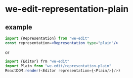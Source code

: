 # we-edit-representation-plain

## example
```jsx
import {Representation} from "we-edit"
const representation=<Representation type="plain"/>
```
or

```js
import {Editor} frm "we-edit"
import Plain from "we-edit/representation-plain"
ReactDOM.render(<Editor representation={<Plain/>}/>)
```
